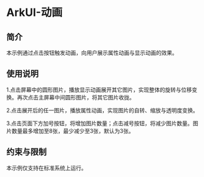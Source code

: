 # ArkUI-动画

## 简介

本示例通过点击按钮触发动画，向用户展示属性动画与显示动画的效果。

## 使用说明

1.点击屏幕中的圆形图片，播放显示动画展开其它图片，实现整体的旋转与位移变换。再次点击主屏幕中间圆形图片，将其它图片收拢。

2.点击展开后的任一图片，播放属性动画，实现图片的自转、缩放与透明度变换。

3.点击页面下方加号按钮，将增加图片数量；点击减号按钮，将减少图片数量。图片数量最多增加至8张，最少减少至3张，默认为3张。

## 约束与限制

本示例仅支持在标准系统上运行。